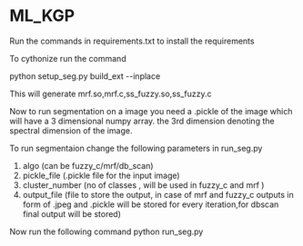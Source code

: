 # ML_KGP
Run the commands in requirements.txt to install the requirements

To cythonize run the command

python setup_seg.py build_ext --inplace

This will generate mrf.so,mrf.c,ss_fuzzy.so,ss_fuzzy.c

Now to run segmentation on a image you need a .pickle of the image which will have a 3 dimensional numpy array. the 3rd dimension denoting the spectral dimension of the image.

To run segmentaion change the following parameters in run_seg.py

1) algo (can be fuzzy_c/mrf/db_scan)
2) pickle_file (.pickle file for the input image)
3) cluster_number (no of classes , will be used in fuzzy_c and mrf )
4) output_file (file to store the output, in case of mrf and fuzzy_c outputs in form of .jpeg and .pickle will be stored for every iteration,for dbscan final output will be stored)

Now run the following command
python run_seg.py